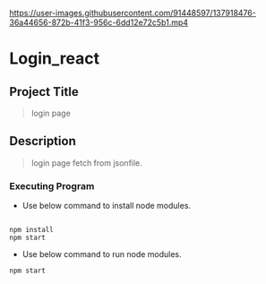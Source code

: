 

https://user-images.githubusercontent.com/91448597/137918476-36a44656-872b-41f3-956c-6dd12e72c5b1.mp4

# Login_react

## Project Title

>login page

## Description

> login page fetch from jsonfile.

### Executing Program

- Use below command to install node modules.

~~~ frontend 

npm install
npm start
~~~
- Use below command to run node modules.

~~~
npm start
